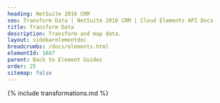 ```yaml
---
heading: NetSuite 2016 CRM
seo: Transform Data | NetSuite 2016 CRM | Cloud Elements API Docs
title: Transform Data
description: Transform and map data.
layout: sidebarelementdoc
breadcrumbs: /docs/elements.html
elementId: 1687
parent: Back to Element Guides
order: 25
sitemap: false
---
```


{% include transformations.md %}
